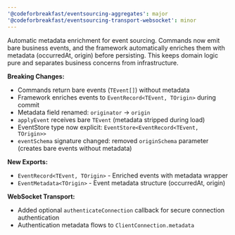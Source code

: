 ```yaml
---
'@codeforbreakfast/eventsourcing-aggregates': major
'@codeforbreakfast/eventsourcing-transport-websocket': minor
---
```


Automatic metadata enrichment for event sourcing. Commands now emit bare business events, and the framework automatically enriches them with metadata (occurredAt, origin) before persisting. This keeps domain logic pure and separates business concerns from infrastructure.

**Breaking Changes:**

- Commands return bare events (`TEvent[]`) without metadata
- Framework enriches events to `EventRecord<TEvent, TOrigin>` during commit
- Metadata field renamed: `originator` → `origin`
- `applyEvent` receives bare `TEvent` (metadata stripped during load)
- EventStore type now explicit: `EventStore<EventRecord<TEvent, TOrigin>>`
- `eventSchema` signature changed: removed `originSchema` parameter (creates bare events without metadata)

**New Exports:**

- `EventRecord<TEvent, TOrigin>` - Enriched events with metadata wrapper
- `EventMetadata<TOrigin>` - Event metadata structure (occurredAt, origin)

**WebSocket Transport:**

- Added optional `authenticateConnection` callback for secure connection authentication
- Authentication metadata flows to `ClientConnection.metadata`
